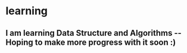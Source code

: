 # learning

## I am learning Data Structure and Algorithms -- Hoping to make more progress with it soon :)